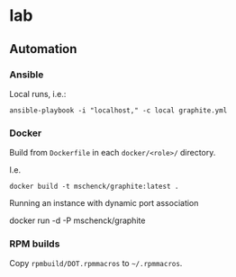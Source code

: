 lab
===

Automation
----------

### Ansible

Local runs, i.e.:

    ansible-playbook -i "localhost," -c local graphite.yml


### Docker

Build from `Dockerfile` in each `docker/<role>/` directory.

I.e.

    docker build -t mschenck/graphite:latest .

Running an instance with dynamic port association

  docker run -d -P mschenck/graphite

### RPM builds

Copy `rpmbuild/DOT.rpmmacros` to `~/.rpmmacros`.

